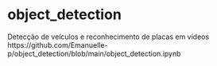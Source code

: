 # object_detection


<html>
 <head>
  Detecção de veículos e reconhecimento de placas em vídeos </br>
 </head>
 <body>
  https://github.com/Emanuelle-p/object_detection/blob/main/object_detection.ipynb
 </body>
</html>
